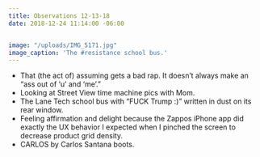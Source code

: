 ```yaml
---
title: Observations 12-13-18
date: 2018-12-24 11:14:00 -06:00


image: "/uploads/IMG_5171.jpg"
image_caption: 'The #resistance school bus.'
---
```


- That (the act of) assuming gets a bad rap. It doesn’t always make an “ass out of ‘u’ and ‘me’.”
- Looking at Street View time machine pics with Mom.
- The Lane Tech school bus with “FUCK Trump :)” written in dust on its rear window.
- Feeling affirmation and delight because the Zappos iPhone app did exactly the UX behavior I expected when I pinched the screen to decrease product grid density.
- CARLOS by Carlos Santana boots.
